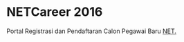 # NETCareer 2016
Portal Registrasi dan Pendaftaran Calon Pegawai Baru [NET.](http://netmedia.co.id)
